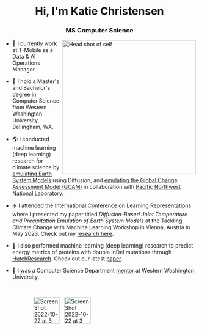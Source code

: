 <h1 align="center">Hi, I'm Katie Christensen </h1>

<h3 align="center">MS Computer Science </h3>

<!---
<img align="right" width="400" alt="Self portrait with Seattle background" src="https://user-images.githubusercontent.com/55817515/197365138-3998ef17-51ea-4572-85e4-c167100781ef.png"> 
 --->
<!---
<img align="right" width="400" alt="Self portrait in graduation cap and gown" src="https://github.com/katiechristensen/katiechristensen/assets/55817515/34583132-1c41-4c26-a6e6-b181d08c9b5e">
 --->
 <img align="right" width="350" alt="Head shot of self" src="https://github.com/user-attachments/assets/e3d7c862-f753-4a96-8a37-4f38d87a0fad">

- 📱 I currently work at T-Mobile as a Data & AI Operations Manager.

- :high_brightness: I hold a Master's and Bachelor's degree in Computer Science from Western Washington University, Bellingham, WA.

- 🌎 I conducted machine learning (deep learning) research for climate science by [emulating Earth System Models](https://www.pnnl.gov/modeling-earth-systems) using Diffusion, and [emulating the Global Change Assessment Model (GCAM)](https://www.pnnl.gov/projects/jgcri) in collaboration with [Pacific Northwest National Laboratory](https://www.pnnl.gov/earth-coastal-science).

- ✈️ I attended the International Conference on Learning Representations where I presented my paper titled *Diffusion-Based Joint Temperature and Precipitation Emulation of Earth System Models* at the Tackling Climate Change with Machine Learning Workshop in Vienna, Austria in May 2023. Check out my [research here](https://arxiv.org/abs/2404.08797).

- 🧬  I also performed machine learning (deep learning) research to predict energy metrics of proteins with double InDel mutations through [HutchResearch](https://fw.cs.wwu.edu/~hutchib2/hutchresearch.html). Check out our latest [paper](https://doi.org/10.1093/bioadv/vbae198).

- 🌼 I was a Computer Science Department [mentor](https://cs.wwu.edu/cs-mentoring-program) at Western Washington University.  

<br />

&nbsp;&nbsp;&nbsp;&nbsp;&nbsp;&nbsp;&nbsp;&nbsp;&nbsp;&nbsp;&nbsp;&nbsp;&nbsp;&nbsp;&nbsp;&nbsp;&nbsp;&nbsp;&nbsp;&nbsp;[<img width="69" alt="Screen Shot 2022-10-22 at 3 40 49 PM" src="https://user-images.githubusercontent.com/55817515/197364859-8688d8f7-6e78-43a2-8997-3d457bcf905d.png">](https://www.linkedin.com/in/katie-r-christensen)&nbsp;&nbsp;&nbsp;[<img width="69" alt="Screen Shot 2022-10-22 at 3 40 55 PM" src="https://user-images.githubusercontent.com/55817515/197364868-06cf3cec-354e-4104-be7d-be2420f7d39d.png">](https://github.com/katiechristensen) 
